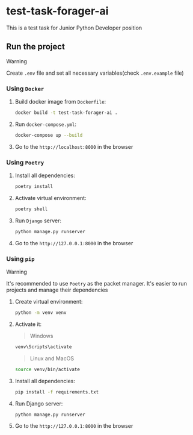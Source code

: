 # test-task-forager-ai

This is a test task for Junior Python Developer position

## Run the project

> [!WARNING]  
> Create `.env` file and set all necessary variables(check `.env.example` file)

### Using `Docker`

1. Build docker image from `Dockerfile`:

   ```bash
   docker build -t test-task-forager-ai .
   ```

2. Run `docker-compose.yml`:

   ```bash
   docker-compose up --build
   ```

3. Go to the `http://localhost:8000` in the browser

### Using `Poetry`

1. Install all dependencies:

   ```bash
   poetry install
   ```

2. Activate virtual environment:

   ```bash
   poetry shell
   ```

3. Run `Django` server:

   ```bash
   python manage.py runserver
   ```

4. Go to the `http://127.0.0.1:8000` in the browser

### Using `pip`

> [!WARNING]  
> It's recommended to use `Poetry` as the packet manager. It's easier to run projects and manage their dependencies

1. Create virtual environment:

   ```bash
   python -m venv venv
   ```

2. Activate it:

   > Windows

   ```bash
   venv\Scripts\activate
   ```

   > Linux and MacOS

   ```bash
   source venv/bin/activate
   ```

3. Install all dependencies:

   ```bash
   pip install -f requirements.txt
   ```

4. Run Django server:

   ```bash
   python manage.py runserver
   ```

5. Go to the `http://127.0.0.1:8000` in the browser
